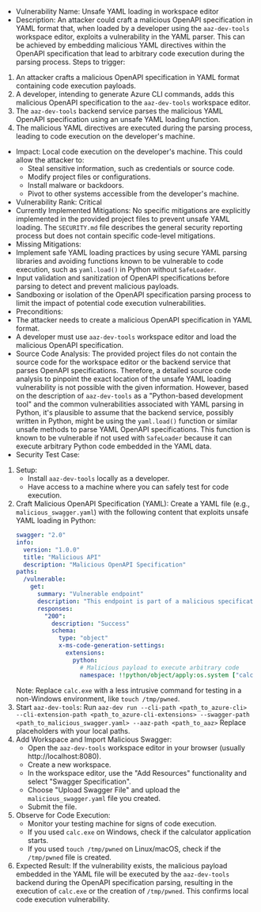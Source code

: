 - Vulnerability Name: Unsafe YAML loading in workspace editor
- Description:
An attacker could craft a malicious OpenAPI specification in YAML format that, when loaded by a developer using the `aaz-dev-tools` workspace editor, exploits a vulnerability in the YAML parser. This can be achieved by embedding malicious YAML directives within the OpenAPI specification that lead to arbitrary code execution during the parsing process.
Steps to trigger:
1. An attacker crafts a malicious OpenAPI specification in YAML format containing code execution payloads.
2. A developer, intending to generate Azure CLI commands, adds this malicious OpenAPI specification to the `aaz-dev-tools` workspace editor.
3. The `aaz-dev-tools` backend service parses the malicious YAML OpenAPI specification using an unsafe YAML loading function.
4. The malicious YAML directives are executed during the parsing process, leading to code execution on the developer's machine.
- Impact:
Local code execution on the developer's machine. This could allow the attacker to:
    - Steal sensitive information, such as credentials or source code.
    - Modify project files or configurations.
    - Install malware or backdoors.
    - Pivot to other systems accessible from the developer's machine.
- Vulnerability Rank: Critical
- Currently Implemented Mitigations:
No specific mitigations are explicitly implemented in the provided project files to prevent unsafe YAML loading. The `SECURITY.md` file describes the general security reporting process but does not contain specific code-level mitigations.
- Missing Mitigations:
- Implement safe YAML loading practices by using secure YAML parsing libraries and avoiding functions known to be vulnerable to code execution, such as `yaml.load()` in Python without `SafeLoader`.
- Input validation and sanitization of OpenAPI specifications before parsing to detect and prevent malicious payloads.
- Sandboxing or isolation of the OpenAPI specification parsing process to limit the impact of potential code execution vulnerabilities.
- Preconditions:
- The attacker needs to create a malicious OpenAPI specification in YAML format.
- A developer must use `aaz-dev-tools` workspace editor and load the malicious OpenAPI specification.
- Source Code Analysis:
The provided project files do not contain the source code for the workspace editor or the backend service that parses OpenAPI specifications. Therefore, a detailed source code analysis to pinpoint the exact location of the unsafe YAML loading vulnerability is not possible with the given information. However, based on the description of `aaz-dev-tools` as a "Python-based development tool" and the common vulnerabilities associated with YAML parsing in Python, it's plausible to assume that the backend service, possibly written in Python, might be using the `yaml.load()` function or similar unsafe methods to parse YAML OpenAPI specifications. This function is known to be vulnerable if not used with `SafeLoader` because it can execute arbitrary Python code embedded in the YAML data.
- Security Test Case:
1. Setup:
    - Install `aaz-dev-tools` locally as a developer.
    - Have access to a machine where you can safely test for code execution.
2. Craft Malicious OpenAPI Specification (YAML):
    Create a YAML file (e.g., `malicious_swagger.yaml`) with the following content that exploits unsafe YAML loading in Python:
    ```yaml
    swagger: "2.0"
    info:
      version: "1.0.0"
      title: "Malicious API"
      description: "Malicious OpenAPI Specification"
    paths:
      /vulnerable:
        get:
          summary: "Vulnerable endpoint"
          description: "This endpoint is part of a malicious specification."
          responses:
            "200":
              description: "Success"
              schema:
                type: "object"
                x-ms-code-generation-settings:
                  extensions:
                    python:
                      # Malicious payload to execute arbitrary code
                      namespace: !!python/object/apply:os.system ["calc.exe"]
    ```
    Note: Replace `calc.exe` with a less intrusive command for testing in a non-Windows environment, like `touch /tmp/pwned`.
3. Start `aaz-dev-tools`:
    Run `aaz-dev run --cli-path <path_to_azure-cli> --cli-extension-path <path_to_azure-cli-extensions> --swagger-path <path_to_malicious_swagger.yaml> --aaz-path <path_to_aaz>`
    Replace placeholders with your local paths.
4. Add Workspace and Import Malicious Swagger:
    - Open the `aaz-dev-tools` workspace editor in your browser (usually http://localhost:8080).
    - Create a new workspace.
    - In the workspace editor, use the "Add Resources" functionality and select "Swagger Specification".
    - Choose "Upload Swagger File" and upload the `malicious_swagger.yaml` file you created.
    - Submit the file.
5. Observe for Code Execution:
    - Monitor your testing machine for signs of code execution.
    - If you used `calc.exe` on Windows, check if the calculator application starts.
    - If you used `touch /tmp/pwned` on Linux/macOS, check if the `/tmp/pwned` file is created.
6. Expected Result:
    If the vulnerability exists, the malicious payload embedded in the YAML file will be executed by the `aaz-dev-tools` backend during the OpenAPI specification parsing, resulting in the execution of `calc.exe` or the creation of `/tmp/pwned`. This confirms local code execution vulnerability.